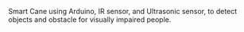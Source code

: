Smart Cane using Arduino, IR sensor, and Ultrasonic sensor, to detect objects and obstacle for visually impaired people.
